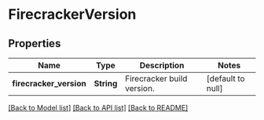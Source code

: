 # FirecrackerVersion

## Properties
Name | Type | Description | Notes
------------ | ------------- | ------------- | -------------
**firecracker_version** | **String** | Firecracker build version. | [default to null]

[[Back to Model list]](../README.md#documentation-for-models) [[Back to API list]](../README.md#documentation-for-api-endpoints) [[Back to README]](../README.md)


